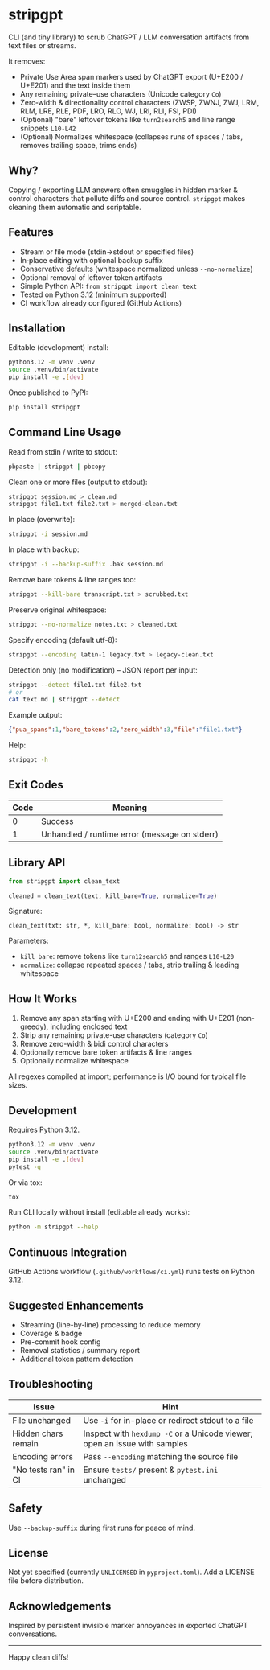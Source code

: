 # stripgpt

CLI (and tiny library) to scrub ChatGPT / LLM conversation artifacts from text files or streams.

It removes:

- Private Use Area span markers used by ChatGPT export (U+E200 / U+E201) and the text inside them
- Any remaining private–use characters (Unicode category `Co`)
- Zero‑width & directionality control characters (ZWSP, ZWNJ, ZWJ, LRM, RLM, LRE, RLE, PDF, LRO, RLO, WJ, LRI, RLI, FSI, PDI)
- (Optional) "bare" leftover tokens like `turn2search5` and line range snippets `L10-L42`
- (Optional) Normalizes whitespace (collapses runs of spaces / tabs, removes trailing space, trims ends)

## Why?
Copying / exporting LLM answers often smuggles in hidden marker & control characters that pollute diffs and source control. `stripgpt` makes cleaning them automatic and scriptable.

## Features
- Stream or file mode (stdin→stdout or specified files)
- In‑place editing with optional backup suffix
- Conservative defaults (whitespace normalized unless `--no-normalize`)
- Optional removal of leftover token artifacts
- Simple Python API: `from stripgpt import clean_text`
- Tested on Python 3.12 (minimum supported)
- CI workflow already configured (GitHub Actions)

## Installation
Editable (development) install:

```bash
python3.12 -m venv .venv
source .venv/bin/activate
pip install -e .[dev]
```

Once published to PyPI:

```bash
pip install stripgpt
```

## Command Line Usage
Read from stdin / write to stdout:

```bash
pbpaste | stripgpt | pbcopy
```

Clean one or more files (output to stdout):

```bash
stripgpt session.md > clean.md
stripgpt file1.txt file2.txt > merged-clean.txt
```

In place (overwrite):

```bash
stripgpt -i session.md
```

In place with backup:

```bash
stripgpt -i --backup-suffix .bak session.md
```

Remove bare tokens & line ranges too:

```bash
stripgpt --kill-bare transcript.txt > scrubbed.txt
```

Preserve original whitespace:

```bash
stripgpt --no-normalize notes.txt > cleaned.txt
```

Specify encoding (default utf-8):

```bash
stripgpt --encoding latin-1 legacy.txt > legacy-clean.txt
```

Detection only (no modification) – JSON report per input:

```bash
stripgpt --detect file1.txt file2.txt
# or
cat text.md | stripgpt --detect
```
Example output:

```json
{"pua_spans":1,"bare_tokens":2,"zero_width":3,"file":"file1.txt"}
```

Help:

```bash
stripgpt -h
```

## Exit Codes
| Code | Meaning |
|------|---------|
| 0 | Success |
| 1 | Unhandled / runtime error (message on stderr) |

## Library API
```python
from stripgpt import clean_text

cleaned = clean_text(text, kill_bare=True, normalize=True)
```

Signature:

```
clean_text(txt: str, *, kill_bare: bool, normalize: bool) -> str
```

Parameters:
- `kill_bare`: remove tokens like `turn12search5` and ranges `L10-L20`
- `normalize`: collapse repeated spaces / tabs, strip trailing & leading whitespace

## How It Works
1. Remove any span starting with U+E200 and ending with U+E201 (non-greedy), including enclosed text
2. Strip any remaining private-use characters (category `Co`)
3. Remove zero-width & bidi control characters
4. Optionally remove bare token artifacts & line ranges
5. Optionally normalize whitespace

All regexes compiled at import; performance is I/O bound for typical file sizes.

## Development
Requires Python 3.12.

```bash
python3.12 -m venv .venv
source .venv/bin/activate
pip install -e .[dev]
pytest -q
```

Or via tox:

```bash
tox
```

Run CLI locally without install (editable already works):

```bash
python -m stripgpt --help
```

## Continuous Integration
GitHub Actions workflow (`.github/workflows/ci.yml`) runs tests on Python 3.12.

## Suggested Enhancements
- Streaming (line-by-line) processing to reduce memory
- Coverage & badge
- Pre-commit hook config
- Removal statistics / summary report
- Additional token pattern detection

## Troubleshooting
| Issue | Hint |
|-------|------|
| File unchanged | Use `-i` for in-place or redirect stdout to a file |
| Hidden chars remain | Inspect with `hexdump -C` or a Unicode viewer; open an issue with samples |
| Encoding errors | Pass `--encoding` matching the source file |
| "No tests ran" in CI | Ensure `tests/` present & `pytest.ini` unchanged |

## Safety
Use `--backup-suffix` during first runs for peace of mind.

## License
Not yet specified (currently `UNLICENSED` in `pyproject.toml`). Add a LICENSE file before distribution.

## Acknowledgements
Inspired by persistent invisible marker annoyances in exported ChatGPT conversations.

---
Happy clean diffs!

